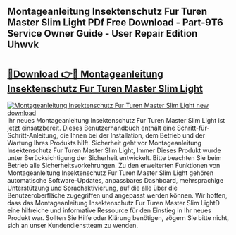 ## Montageanleitung Insektenschutz Fur Turen Master Slim Light PDf Free Download - Part-9T6 Service Owner Guide - User Repair Edition Uhwvk

# <h2><a href="http://df859w.blite.top/?on=Montageanleitung+Insektenschutz+Fur+Turen+Master+Slim+Light">🔗Download 👉🔴 Montageanleitung Insektenschutz Fur Turen Master Slim Light</a></h2>

[![Montageanleitung Insektenschutz Fur Turen Master Slim Light new download](https://i.imgur.com/lujVjoI.png)](http://df859w.blite.top/?on=Montageanleitung+Insektenschutz+Fur+Turen+Master+Slim+Light)
Ihr neues Montageanleitung Insektenschutz Fur Turen Master Slim Light ist jetzt einsatzbereit. Dieses Benutzerhandbuch enthält eine Schritt-für-Schritt-Anleitung, die Ihnen bei der Installation, dem Betrieb und der Wartung Ihres Produkts hilft. Sicherheit geht vor Montageanleitung Insektenschutz Fur Turen Master Slim Light, Immer Dieses Produkt wurde unter Berücksichtigung der Sicherheit entwickelt. Bitte beachten Sie beim Betrieb alle Sicherheitsvorkehrungen. Zu den erweiterten Funktionen von Montageanleitung Insektenschutz Fur Turen Master Slim Light gehören automatische Software-Updates, anpassbares Dashboard, mehrsprachige Unterstützung und Sprachaktivierung, auf die alle über die Benutzeroberfläche zugegriffen und angepasst werden können. Wir hoffen, dass das Montageanleitung Insektenschutz Fur Turen Master Slim LightD eine hilfreiche und informative Ressource für den Einstieg in Ihr neues Produkt war. Sollten Sie Hilfe oder Klärung benötigen, zögern Sie bitte nicht, sich an unser Kundendienstteam zu wenden.
